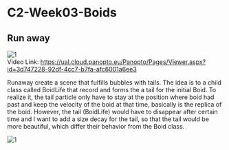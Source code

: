 # C2-Week03-Boids
## Run away
![1](https://user-images.githubusercontent.com/119879041/225200782-73aaabbf-3a5f-43dd-bfd6-d5488b17383d.png)  
Video Link: https://ual.cloud.panopto.eu/Panopto/Pages/Viewer.aspx?id=3d747228-92df-4cc7-b7fa-afc6001a6ee3

Runaway create a scene that fulfills bubbles with tails. The idea is to a child class called BoidLife that record and forms the a tail for the initial Boid. To realize it, the tail particle only have to stay at the position where boid had past and keep the velocity of the boid at that time, basically is the replica of the boid. However, the tail (BoidLife) would have to disappear after certain time and I want to add a size decay for the tail, so that the tail would be more beautiful, which differ their behavior from the Boid class.  

![1](https://user-images.githubusercontent.com/119879041/225200830-99c22dac-9f9c-4ae7-bb5c-520a68eff787.png)
